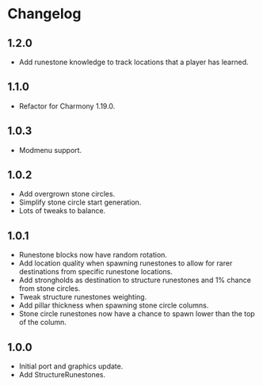 # Changelog

## 1.2.0

- Add runestone knowledge to track locations that a player has learned.

## 1.1.0

- Refactor for Charmony 1.19.0.

## 1.0.3

- Modmenu support.

## 1.0.2

- Add overgrown stone circles.
- Simplify stone circle start generation.
- Lots of tweaks to balance.

## 1.0.1

- Runestone blocks now have random rotation.
- Add location quality when spawning runestones to allow for rarer destinations from specific runestone locations.
- Add strongholds as destination to structure runestones and 1% chance from stone circles.
- Tweak structure runestones weighting.
- Add pillar thickness when spawning stone circle columns.
- Stone circle runestones now have a chance to spawn lower than the top of the column.

## 1.0.0

- Initial port and graphics update.
- Add StructureRunestones.